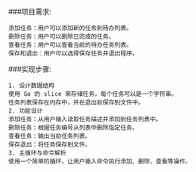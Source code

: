 ###项目需求:

	添加任务：用户可以添加新的任务到待办列表。
	删除任务：用户可以删除已完成的任务。
	查看任务：用户可以查看当前的待办任务列表。
	保存和退出：用户可以选择保存任务并退出程序。
###实现步骤:

	1. 设计数据结构
	使用 Go 的 slice 来存储任务，每个任务可以是一个字符串。
	任务列表保存在内存中，并在退出前保存到文件中。
	2. 功能设计
	添加任务：从用户输入读取任务描述并添加到任务列表中。
	删除任务：根据任务编号从列表中删除指定任务。
	查看任务：输出当前任务列表。
	保存退出：将任务保存到文件。
	3. 主循环与命令解析
	使用一个简单的循环，让用户输入命令执行添加、删除、查看等操作。
